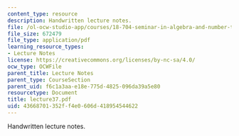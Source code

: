 ```yaml
---
content_type: resource
description: Handwritten lecture notes.
file: /ol-ocw-studio-app/courses/18-704-seminar-in-algebra-and-number-theory-rational-points-on-elliptic-curves-fall-2004/43668701352ff4e0606d418954544622_lecture37.pdf
file_size: 672479
file_type: application/pdf
learning_resource_types:
- Lecture Notes
license: https://creativecommons.org/licenses/by-nc-sa/4.0/
ocw_type: OCWFile
parent_title: Lecture Notes
parent_type: CourseSection
parent_uid: f6c1a3aa-e18e-775d-4825-096da39a5e80
resourcetype: Document
title: lecture37.pdf
uid: 43668701-352f-f4e0-606d-418954544622
---
```

Handwritten lecture notes.